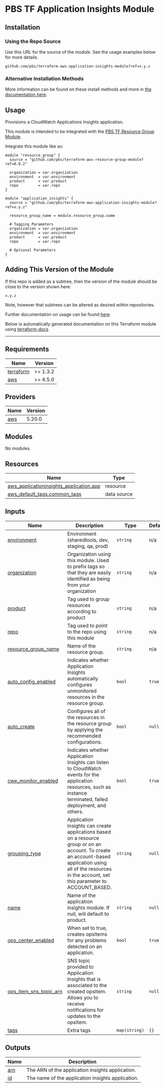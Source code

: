 # PBS TF Application Insights Module

## Installation

### Using the Repo Source

Use this URL for the source of the module. See the usage examples below for more details.

```hcl
github.com/pbs/terraform-aws-application-insights-module?ref=x.y.z
```

### Alternative Installation Methods

More information can be found on these install methods and more in [the documentation here](./docs/general/install).

## Usage

Provisions a CloudWatch Applications Insights application.

This module is intended to be integrated with the [PBS TF Resource Group Module](https://github.com/pbs/terraform-aws-resource-group-module).

Integrate this module like so:

```hcl
module "resource_group" {
  source = "github.com/pbs/terraform-aws-resource-group-module?ref=0.0.2"

  organization = var.organization
  environment  = var.environment
  product      = var.product
  repo         = var.repo
}

module "application_insights" {
  source = "github.com/pbs/terraform-aws-application-insights-module?ref=x.y.z"

  resource_group_name = module.resource_group.name

  # Tagging Parameters
  organization = var.organization
  environment  = var.environment
  product      = var.product
  repo         = var.repo

  # Optional Parameters
}
```

## Adding This Version of the Module

If this repo is added as a subtree, then the version of the module should be close to the version shown here:

`x.y.z`

Note, however that subtrees can be altered as desired within repositories.

Further documentation on usage can be found [here](./docs).

Below is automatically generated documentation on this Terraform module using [terraform-docs][terraform-docs]

---

[terraform-docs]: https://github.com/terraform-docs/terraform-docs

## Requirements

| Name | Version |
|------|---------|
| <a name="requirement_terraform"></a> [terraform](#requirement\_terraform) | >= 1.3.2 |
| <a name="requirement_aws"></a> [aws](#requirement\_aws) | >= 4.5.0 |

## Providers

| Name | Version |
|------|---------|
| <a name="provider_aws"></a> [aws](#provider\_aws) | 5.20.0 |

## Modules

No modules.

## Resources

| Name | Type |
|------|------|
| [aws_applicationinsights_application.app](https://registry.terraform.io/providers/hashicorp/aws/latest/docs/resources/applicationinsights_application) | resource |
| [aws_default_tags.common_tags](https://registry.terraform.io/providers/hashicorp/aws/latest/docs/data-sources/default_tags) | data source |

## Inputs

| Name | Description | Type | Default | Required |
|------|-------------|------|---------|:--------:|
| <a name="input_environment"></a> [environment](#input\_environment) | Environment (sharedtools, dev, staging, qa, prod) | `string` | n/a | yes |
| <a name="input_organization"></a> [organization](#input\_organization) | Organization using this module. Used to prefix tags so that they are easily identified as being from your organization | `string` | n/a | yes |
| <a name="input_product"></a> [product](#input\_product) | Tag used to group resources according to product | `string` | n/a | yes |
| <a name="input_repo"></a> [repo](#input\_repo) | Tag used to point to the repo using this module | `string` | n/a | yes |
| <a name="input_resource_group_name"></a> [resource\_group\_name](#input\_resource\_group\_name) | Name of the resource group. | `string` | n/a | yes |
| <a name="input_auto_config_enabled"></a> [auto\_config\_enabled](#input\_auto\_config\_enabled) | Indicates whether Application Insights automatically configures unmonitored resources in the resource group. | `bool` | `true` | no |
| <a name="input_auto_create"></a> [auto\_create](#input\_auto\_create) | Configures all of the resources in the resource group by applying the recommended configurations. | `bool` | `null` | no |
| <a name="input_cwe_monitor_enabled"></a> [cwe\_monitor\_enabled](#input\_cwe\_monitor\_enabled) | Indicates whether Application Insights can listen to CloudWatch events for the application resources, such as instance terminated, failed deployment, and others. | `bool` | `true` | no |
| <a name="input_grouping_type"></a> [grouping\_type](#input\_grouping\_type) | Application Insights can create applications based on a resource group or on an account. To create an account-based application using all of the resources in the account, set this parameter to ACCOUNT\_BASED. | `string` | `null` | no |
| <a name="input_name"></a> [name](#input\_name) | Name of the application insights module. If null, will default to product. | `string` | `null` | no |
| <a name="input_ops_center_enabled"></a> [ops\_center\_enabled](#input\_ops\_center\_enabled) | When set to true, creates opsItems for any problems detected on an application. | `bool` | `true` | no |
| <a name="input_ops_item_sns_topic_arn"></a> [ops\_item\_sns\_topic\_arn](#input\_ops\_item\_sns\_topic\_arn) | SNS topic provided to Application Insights that is associated to the created opsItem. Allows you to receive notifications for updates to the opsItem. | `string` | `null` | no |
| <a name="input_tags"></a> [tags](#input\_tags) | Extra tags | `map(string)` | `{}` | no |

## Outputs

| Name | Description |
|------|-------------|
| <a name="output_arn"></a> [arn](#output\_arn) | The ARN of the application insights application. |
| <a name="output_id"></a> [id](#output\_id) | The name of the application insights application. |
